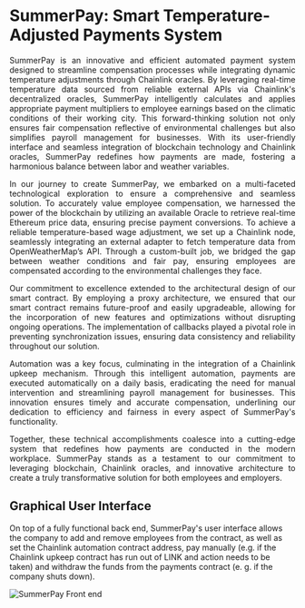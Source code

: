 # SummerPay: Smart Temperature-Adjusted Payments System

<p align="justify">
SummerPay is an innovative and efficient automated payment system designed to streamline compensation processes while integrating dynamic temperature adjustments through Chainlink oracles. By leveraging real-time temperature data sourced from reliable external APIs via Chainlink's decentralized oracles, SummerPay intelligently calculates and applies appropriate payment multipliers to employee earnings based on the climatic conditions of their working city. This forward-thinking solution not only ensures fair compensation reflective of environmental challenges but also simplifies payroll management for businesses. With its user-friendly interface and seamless integration of blockchain technology and Chainlink oracles, SummerPay redefines how payments are made, fostering a harmonious balance between labor and weather variables.
</p>

<p align="justify">
In our journey to create SummerPay, we embarked on a multi-faceted technological exploration to ensure a comprehensive and seamless solution. To accurately value employee compensation, we harnessed the power of the blockchain by utilizing an available Oracle to retrieve real-time Ethereum price data, ensuring precise payment conversions. To achieve a reliable temperature-based wage adjustment, we set up a Chainlink node, seamlessly integrating an external adapter to fetch temperature data from OpenWeatherMap’s API. Through a custom-built job, we bridged the gap between weather conditions and fair pay, ensuring employees are compensated according to the environmental challenges they face.
</p>

<p align="justify">
Our commitment to excellence extended to the architectural design of our smart contract. By employing a proxy architecture, we ensured that our smart contract remains future-proof and easily upgradeable, allowing for the incorporation of new features and optimizations without disrupting ongoing operations. The implementation of callbacks played a pivotal role in preventing synchronization issues, ensuring data consistency and reliability throughout our solution.
</p>

<p align="justify">
Automation was a key focus, culminating in the integration of a Chainlink upkeep mechanism. Through this intelligent automation, payments are executed automatically on a daily basis, eradicating the need for manual intervention and streamlining payroll management for businesses. This innovation ensures timely and accurate compensation, underlining our dedication to efficiency and fairness in every aspect of SummerPay's functionality.
</p>

<p align="justify">
Together, these technical accomplishments coalesce into a cutting-edge system that redefines how payments are conducted in the modern workplace. SummerPay stands as a testament to our commitment to leveraging blockchain, Chainlink oracles, and innovative architecture to create a truly transformative solution for both employees and employers.
</p>

## Graphical User Interface

On top of a fully functional back end, SummerPay's user interface allows the company to add and remove employees from the contract, as well as set the Chainlink automation contract address, pay manually (e.g. if the Chainlink upkeep contract has run out of LINK and action needs to be taken) and withdraw the funds from the payments contract (e. g. if the company shuts down).

![SummerPay Front end](https://github.com/arynyestos/AUEthDevBootcamp/assets/33223441/ad6a7fe7-9a1f-4e3c-b122-5ef14220bc79)